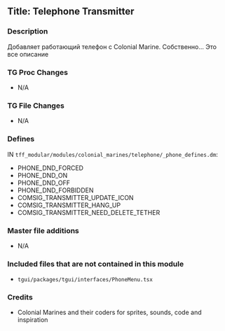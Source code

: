 ## Title: Telephone Transmitter

### Description

Добавляет работающий телефон с Colonial Marine. Собственно... Это все описание

### TG Proc Changes

- N/A

### TG File Changes

- N/A

### Defines

IN `tff_modular/modules/colonial_marines/telephone/_phone_defines.dm`:

- PHONE_DND_FORCED
- PHONE_DND_ON
- PHONE_DND_OFF
- PHONE_DND_FORBIDDEN
- COMSIG_TRANSMITTER_UPDATE_ICON
- COMSIG_TRANSMITTER_HANG_UP
- COMSIG_TRANSMITTER_NEED_DELETE_TETHER

### Master file additions

- N/A

### Included files that are not contained in this module

- `tgui/packages/tgui/interfaces/PhoneMenu.tsx`

### Credits

- Colonial Marines and their coders for sprites, sounds, code and inspiration

